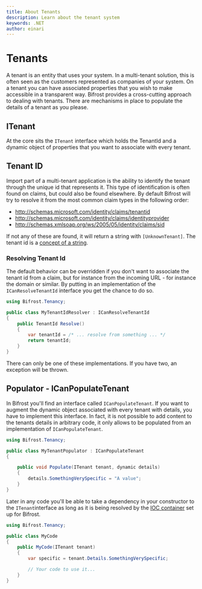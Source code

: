```yaml
---
title: About Tenants
description: Learn about the tenant system
keywords: .NET
author: einari
---
```

# Tenants

A tenant is an entity that uses your system. In a multi-tenant solution, this is often seen as the customers
represented as companies of your system. On a tenant you can have associated properties that you wish to make
accessible in a transparent way. Bifrost provides a cross-cutting approach to dealing with tenants.
There are mechanisms in place to populate the details of a tenant as you please.

## ITenant

At the core sits the `ITenant` interface which holds the TenantId and a dynamic object of properties that you
want to associate with every tenant.

## Tenant ID

Import part of a multi-tenant application is the ability to identify the tenant through the unique id that
represents it. This type of identification is often found on claims, but could also be found elsewhere.
By default Bifrost will try to resolve it from the most common claim types in the following order:

* http://schemas.microsoft.com/identity/claims/tenantid
* http://schemas.microsoft.com/identity/claims/identityprovider
* http://schemas.xmlsoap.org/ws/2005/05/identity/claims/sid

If not any of these are found, it will return a string with `[UnknownTenant]`.
The tenant id is a [concept of a string](./concepts_and_value_objects.md).

### Resolving Tenant Id

The default behavior can be overridden if you don't want to associate the tenant id from a claim, but for
instance from the incoming URL - for instance the domain or similar.
By putting in an implementation of the `ICanResolveTenantId` interface you get the chance to do so.

```csharp
using Bifrost.Tenancy;

public class MyTenantIdResolver : ICanResolveTenantId
{
    public TenantId Resolve()
    {
        var tenantId = /* ... resolve from something ... */
        return tenantId;
    }
}
```

There can only be one of these implementations. If you have two, an exception will be thrown.


## Populator - ICanPopulateTenant

In Bifrost you'll find an interface called `ICanPopulateTenant`. If you want to augment the dynamic object
associated with every tenant with details, you have to implement this interface. In fact, it is not possible
to add content to the tenants details in arbitrary code, it only allows to be populated from an implementation
of `ICanPopulateTenant`.

```csharp
using Bifrost.Tenancy;

public class MyTenantPopulator : ICanPopulateTenant
{

    public void Populate(ITenant tenant, dynamic details)
    {
        details.SomethingVerySpecific = "A value";
    }
}
```

Later in any code you'll be able to take a dependency in your constructor to the `ITenant`interface as long as
it is being resolved by the [IOC container](./container.md) set up for Bifrost.

```csharp
using Bifrost.Tenancy;

public class MyCode
{
    public MyCode(ITenant tenant)
    {
        var specific = tenant.Details.SomethingVerySpecific;

        // Your code to use it...
    }
}
```

